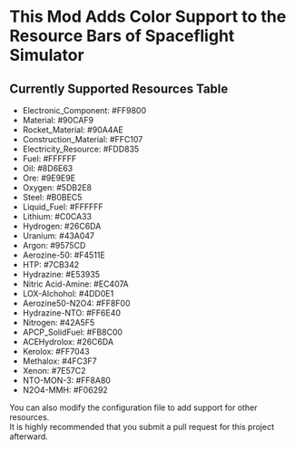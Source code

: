 # This Mod Adds Color Support to the Resource Bars of Spaceflight Simulator

## Currently Supported Resources Table

- Electronic_Component: #FF9800
- Material: #90CAF9
- Rocket_Material: #90A4AE
- Construction_Material: #FFC107
- Electricity_Resource: #FDD835
- Fuel: #FFFFFF
- Oil: #8D6E63
- Ore: #9E9E9E
- Oxygen: #5DB2E8
- Steel: #B0BEC5
- Liquid_Fuel: #FFFFFF
- Lithium: #C0CA33
- Hydrogen: #26C6DA
- Uranium: #43A047
- Argon: #9575CD
- Aerozine-50: #F4511E
- HTP: #7CB342
- Hydrazine: #E53935
- Nitric Acid-Amine: #EC407A
- LOX-Alchohol: #4DD0E1
- Aerozine50-N2O4: #FF8F00
- Hydrazine-NTO: #FF6E40
- Nitrogen: #42A5F5
- APCP_SolidFuel: #FB8C00
- ACEHydrolox: #26C6DA
- Kerolox: #FF7043
- Methalox: #4FC3F7
- Xenon: #7E57C2
- NTO-MON-3: #FF8A80
- N2O4-MMH: #F06292

You can also modify the configuration file to add support for other resources.  
It is highly recommended that you submit a pull request for this project afterward.
